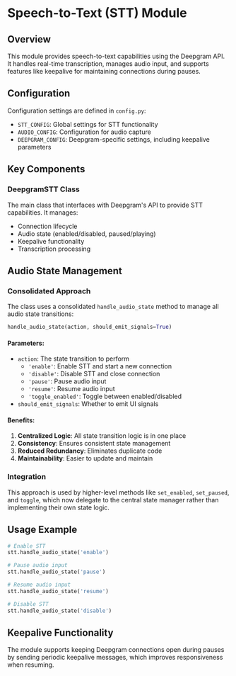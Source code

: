 # Speech-to-Text (STT) Module

## Overview
This module provides speech-to-text capabilities using the Deepgram API. It handles real-time transcription, manages audio input, and supports features like keepalive for maintaining connections during pauses.

## Configuration
Configuration settings are defined in `config.py`:
- `STT_CONFIG`: Global settings for STT functionality
- `AUDIO_CONFIG`: Configuration for audio capture
- `DEEPGRAM_CONFIG`: Deepgram-specific settings, including keepalive parameters

## Key Components

### DeepgramSTT Class
The main class that interfaces with Deepgram's API to provide STT capabilities. It manages:
- Connection lifecycle
- Audio state (enabled/disabled, paused/playing)
- Keepalive functionality
- Transcription processing

## Audio State Management

### Consolidated Approach
The class uses a consolidated `handle_audio_state` method to manage all audio state transitions:

```python
handle_audio_state(action, should_emit_signals=True)
```

#### Parameters:
- `action`: The state transition to perform
  - `'enable'`: Enable STT and start a new connection
  - `'disable'`: Disable STT and close connection
  - `'pause'`: Pause audio input
  - `'resume'`: Resume audio input
  - `'toggle_enabled'`: Toggle between enabled/disabled
- `should_emit_signals`: Whether to emit UI signals

#### Benefits:
1. **Centralized Logic**: All state transition logic is in one place
2. **Consistency**: Ensures consistent state management
3. **Reduced Redundancy**: Eliminates duplicate code
4. **Maintainability**: Easier to update and maintain

### Integration
This approach is used by higher-level methods like `set_enabled`, `set_paused`, and `toggle`, which now delegate to the central state manager rather than implementing their own state logic.

## Usage Example

```python
# Enable STT
stt.handle_audio_state('enable')

# Pause audio input
stt.handle_audio_state('pause')

# Resume audio input
stt.handle_audio_state('resume')

# Disable STT
stt.handle_audio_state('disable')
```

## Keepalive Functionality
The module supports keeping Deepgram connections open during pauses by sending periodic keepalive messages, which improves responsiveness when resuming. 